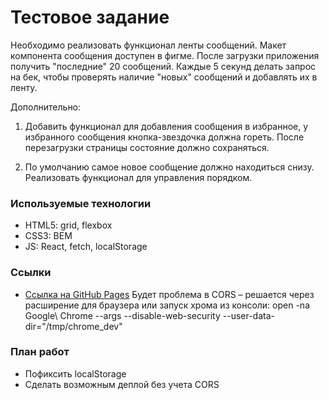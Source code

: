# Тестовое задание

Необходимо реализовать функционал ленты сообщений. Макет компонента сообщения доступен в фигме. После загрузки приложения получить "последние" 20 сообщений. Каждые 5 секунд делать запрос на бек, чтобы проверять наличие "новых" сообщений и добавлять их в ленту.

Дополнительно:

1. Добавить функционал для добавления сообщения в избранное, у избранного сообщения кнопка-звездочка должна гореть. После перезагрузки страницы состояние должно сохраняться.

2. По умолчанию самое новое сообщение должно находиться снизу. Реализовать функционал для управления порядком.


### Используемые технологии

* HTML5: grid, flexbox
* CSS3: BEM
* JS: React, fetch, localStorage

### Ссылки

* [Ссылка на GitHub Pages](https://ali-gator.github.io/iactive/)
  Будет проблема в CORS – решается через расширение для браузера или запуск хрома из консоли:
  open -na Google\ Chrome --args --disable-web-security --user-data-dir="/tmp/chrome_dev"


### План работ
* Пофиксить localStorage
* Сделать возможным деплой без учета CORS